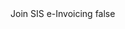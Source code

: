 <?xml version="1.0" encoding="UTF-8"?>
<CustomMetadata xmlns="http://soap.sforce.com/2006/04/metadata">
    <label>Join SIS e-Invoicing</label>
    <protected>false</protected>
</CustomMetadata>
